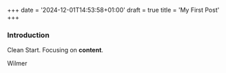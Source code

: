 +++
date = '2024-12-01T14:53:58+01:00'
draft = true
title = 'My First Post'
+++

###  Introduction

Clean Start. Focusing on **content**.

Wilmer